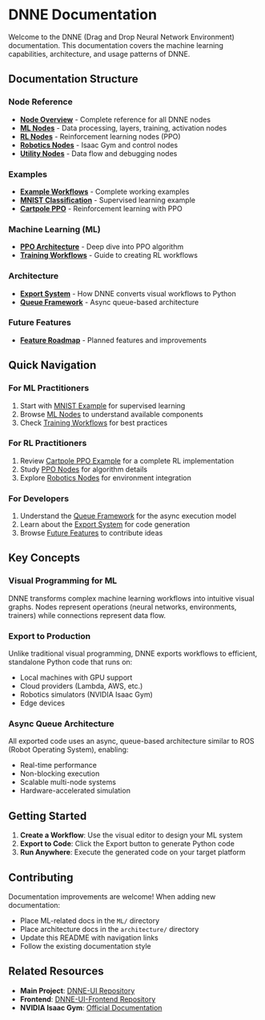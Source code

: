 # DNNE Documentation

Welcome to the DNNE (Drag and Drop Neural Network Environment) documentation. This documentation covers the machine learning capabilities, architecture, and usage patterns of DNNE.

## Documentation Structure

### Node Reference
- **[Node Overview](nodes/)** - Complete reference for all DNNE nodes
- **[ML Nodes](nodes/ml/)** - Data processing, layers, training, activation nodes
- **[RL Nodes](nodes/rl/)** - Reinforcement learning nodes (PPO)
- **[Robotics Nodes](nodes/robotics/)** - Isaac Gym and control nodes
- **[Utility Nodes](nodes/utility/)** - Data flow and debugging nodes

### Examples
- **[Example Workflows](examples/)** - Complete working examples
- **[MNIST Classification](examples/mnist_classification.md)** - Supervised learning example
- **[Cartpole PPO](examples/cartpole_ppo.md)** - Reinforcement learning with PPO

### Machine Learning (ML)
- **[PPO Architecture](ML/ppo_architecture.md)** - Deep dive into PPO algorithm
- **[Training Workflows](ML/training_workflow.md)** - Guide to creating RL workflows

### Architecture
- **[Export System](architecture/export_system.md)** - How DNNE converts visual workflows to Python
- **[Queue Framework](architecture/queue_framework.md)** - Async queue-based architecture

### Future Features
- **[Feature Roadmap](future/)** - Planned features and improvements

## Quick Navigation

### For ML Practitioners
1. Start with [MNIST Example](examples/mnist_classification.md) for supervised learning
2. Browse [ML Nodes](nodes/ml/) to understand available components
3. Check [Training Workflows](ML/training_workflow.md) for best practices

### For RL Practitioners
1. Review [Cartpole PPO Example](examples/cartpole_ppo.md) for a complete RL implementation
2. Study [PPO Nodes](nodes/rl/ppo.md) for algorithm details
3. Explore [Robotics Nodes](nodes/robotics/) for environment integration

### For Developers
1. Understand the [Queue Framework](architecture/queue_framework.md) for the async execution model
2. Learn about the [Export System](architecture/export_system.md) for code generation
3. Browse [Future Features](future/) to contribute ideas

## Key Concepts

### Visual Programming for ML
DNNE transforms complex machine learning workflows into intuitive visual graphs. Nodes represent operations (neural networks, environments, trainers) while connections represent data flow.

### Export to Production
Unlike traditional visual programming, DNNE exports workflows to efficient, standalone Python code that runs on:
- Local machines with GPU support
- Cloud providers (Lambda, AWS, etc.)
- Robotics simulators (NVIDIA Isaac Gym)
- Edge devices

### Async Queue Architecture
All exported code uses an async, queue-based architecture similar to ROS (Robot Operating System), enabling:
- Real-time performance
- Non-blocking execution
- Scalable multi-node systems
- Hardware-accelerated simulation

## Getting Started

1. **Create a Workflow**: Use the visual editor to design your ML system
2. **Export to Code**: Click the Export button to generate Python code
3. **Run Anywhere**: Execute the generated code on your target platform

## Contributing

Documentation improvements are welcome! When adding new documentation:
- Place ML-related docs in the `ML/` directory
- Place architecture docs in the `architecture/` directory
- Update this README with navigation links
- Follow the existing documentation style

## Related Resources

- **Main Project**: [DNNE-UI Repository](https://github.com/asantanna/DNNE-UI)
- **Frontend**: [DNNE-UI-Frontend Repository](https://github.com/asantanna/DNNE-UI-Frontend.git)
- **NVIDIA Isaac Gym**: [Official Documentation](https://developer.nvidia.com/isaac-gym)
